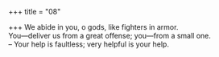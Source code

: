 +++
title = "08"

+++
We abide in you, o gods, like fighters in armor.  
You—deliver us from a great offense; you—from a small one.  
– Your help is faultless; very helpful is your help.  